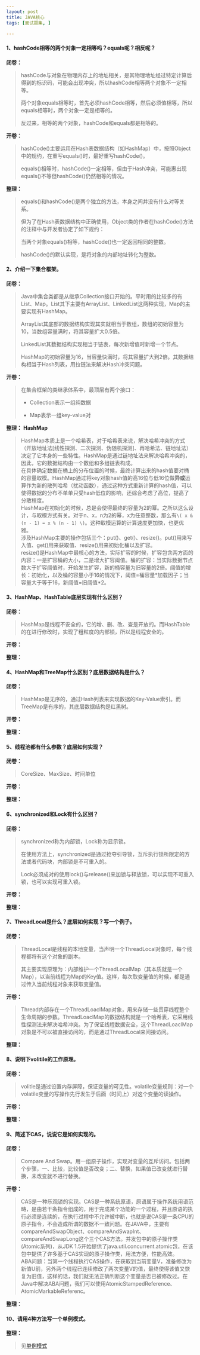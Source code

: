 ```yaml
---
layout: post
title: JAVA核心
tags: [面试题集, ]

---
```


#### 1、hashCode相等的两个对象一定相等吗？equals呢？相反呢？
**闭卷：**
> hashCode与对象在物理内存上的地址相关，是其物理地址经过特定计算后得到的标识码，可能会出现冲突，所以hashCode相等两个对象不一定相等。
> 
> 两个对象equals相等时，首先必须hashCode相等，然后必须值相等，所以equals相等时，两个对象一定是相等的。
> 
> 反过来，相等的两个对象，hashCode和equals都是相等的。

**开卷：**
> hashCode()主要运用在Hash表数据结构（如HashMap）中，按照Object中的规约，在重写equals()时，最好重写hashCode()。
> 
> equals()相等时，hashCode()一定相等，但由于Hash冲突，可能惠出现equals()不等但hashCode()仍然相等的情况。

**整理：**
> equals()和hashCode()是两个独立的方法，本身之间并没有什么对等关系。
> 
> 但为了在Hash表数据结构中正确使用，Object类的作者在hashCode()方法的注释中与开发者协定了如下规约：
> 
> 当两个对象equals()相等，hashCode()也一定返回相同的整数。
> 
> hashCode()的默认实现，是将对象的内部地址转化为整数。

#### 2、介绍一下集合框架。
**闭卷：**
> Java中集合类都是从继承Collection接口开始的。平时用的比较多的有List、Map。List其下主要有ArrayList、LinkedList这两种实现，Map的主要实现有HashMap。
> 
> ArrayList其底部的数据结构实现其实就相当于数组，数组的初始容量为10，当数组容量满时，将其容量扩大0.5倍。
> 
> LinkedList其数据结构实现相当于链表，每次新增值时新增一个节点。
> 
> HashMap的初始容量为16，当容量快满时，将其容量扩大到2倍。其数据结构相当于Hash列表，用拉链法来解决Hash冲突问题。

**开卷：**
> 在集合框架的类继承体系中，最顶层有两个接口：
> 
> + Collection表示一组纯数据
>
> + Map表示一组key-value对

**整理：**
**HashMap**  
> HashMap本质上是一个哈希表，对于哈希表来说，解决哈希冲突的方式（开放地址法\[线性探测、二次探测、伪随机探测\]、再哈希法、链地址法）决定了它本身的一些特性。HashMap是通过链地址法来解决哈希冲突的，因此，它的数据结构由一个数组和多组链表构成。  
> 在具体确定数据在桶上的分布位置的时候，最终计算出来的hash值要对桶的容量取模。HashMap通过将key对象hash值的高16位与低16位做**异或**运算作为新的散列哈希（扰动函数），通过这种方式重新计算的hash值，可以使得数据的分布不单单只受hash低位的影响，还综合考虑了高位，提高了分散程度。  
> HashMap在初始化的时候，总是会使得最终的容量为2的幂。之所以这么设计，与取模方式有关。对于n、x，n为2的幂，x为任意整数，那么有`\( x & (n - 1) = x % (n - 1) \)`。这种取模运算的计算速度更加快，也更优雅。  
> 涉及HashMap主要的操作包括三个：put()、get()、resize()。put()用来写入值、get()用来获取值、resize()用来初始化桶以及扩容。  
> resize()是HashMap中最核心的方法，实际扩容的时候，扩容包含两方面的内容：一是扩容桶的大小，二是增大扩容阈值。桶的扩容：当实际数据节点数大于扩容阈值时，开始发生扩容，新的桶容量为旧容量的2倍。阈值的增长：初始化，以及桶的容量小于16的情况下，阈值=桶容量*加载因子；当容量大于等于16，新阈值=旧阈值\*2。  

#### 3、HashMap、HashTable底层实现有什么区别？
**闭卷：**
> HashMap是线程不安全的，它的增、删、改、查是开放的。而HashTable的在进行修改时，实现了粗粒度的内部锁，所以是线程安全的。

**开卷：**
> 

**整理：**
> 

#### 4、HashMap和TreeMap什么区别？底层数据结构是什么？
**闭卷：**
> HashMap是无序的，通过Hash列表来实现数据的Key-Value索引。而TreeMap是有序的，其底层数据结构是红黑树。

**开卷：**
> 

**整理：**
> 

#### 5、线程池都有什么参数？底层如何实现？
**闭卷：**
> CoreSize、MaxSize、时间单位

**开卷：**
> 

**整理：**
> 

#### 6、synchronized和Lock有什么区别？
**闭卷：**
> synchronized称为内部锁，Lock称为显示锁。
> 
> 在使用方法上，synchronized是通过抢夺引导锁，互斥执行锁所限定的方法或者代码块，内部锁是不可重入的。
> 
> Lock必须成对的使用lock()与release()来加锁与释放锁，可以实现不可重入锁，也可以实现可重入锁。

**开卷：**
>

**整理：**
> 

#### 7、ThreadLocal是什么？底层如何实现？写一个例子。
**闭卷：**
> ThreadLocal是线程的本地变量，当声明一个ThreadLocal对象时，每个线程都将有这个对象的副本。
>
> 其主要实现原理为：内部维护一个ThreadLocalMap（其本质就是一个Map），以当前线程为Map的Key值。这样，每次取变量值的时候，都是通过传入当前线程对象来获取变量值。

**开卷：**
> Thread内部存在一个ThreadLoaclMap对象，用来存储一些贯穿线程整个生命周期的参数。ThreadLoaclMap的数据结构就是一个哈希表，它采用线性探测法来解决哈希冲突。为了保证线程数据安全，这个ThreadLoaclMap对象是不可以被直接访问的，而是通过ThreadLocal来间接访问。

**整理：**
> 

#### 8、说明下volitile的工作原理。
**闭卷：**
> volitle是通过设置内存屏障，保证变量的可见性。volatile变量规则：对一个volatile变量的写操作先行发生于后面（时间上）对这个变量的读操作。

**开卷：**
> 

**整理：**
> 

#### 9、简述下CAS，说说它是如何实现的。
**闭卷：**
> Compare And Swap。用一组原子操作，实现对变量的互斥访问。包括两个步骤，一、比较，比较值是否改变；二、替换，如果值已改变就进行替换，未改变就不进行替换。  

**开卷：**
> CAS是一种乐观锁的实现。CAS是一种系统原语，原语属于操作系统用语范畴，是由若干条指令组成的，用于完成某个功能的一个过程，并且原语的执行必须是连续的，在执行过程中不允许被中断，也就是说CAS是一条CPU的原子指令，不会造成所谓的数据不一致问题。在JAVA中，主要有compareAndSwapObject、compareAndSwapInt、compareAndSwapLong这个三个CAS方法。并发包中的原子操作类(Atomic系列)，从JDK 1.5开始提供了java.util.concurrent.atomic包，在该包中提供了许多基于CAS实现的原子操作类，用法方便，性能高效。  
> ABA问题：当第一个线程执行CAS操作，在获取到当前变量V，准备修改为新值U前，另外两个线程已连续修改了两次变量V的值，最终使得该值又恢复为旧值，这样的话，我们就无法正确判断这个变量是否已被修改过。在Java中解决ABA问题，我们可以使用AtomicStampedReference、AtomicMarkableReferenc。  

**整理：**
> 

#### 10、请用4种方法写一个单例模式。
**整理：**
> 见[单例模式](http://sofkyle.cn/2019/04/28/%E5%8D%95%E4%BE%8B%E6%A8%A1%E5%BC%8F/)